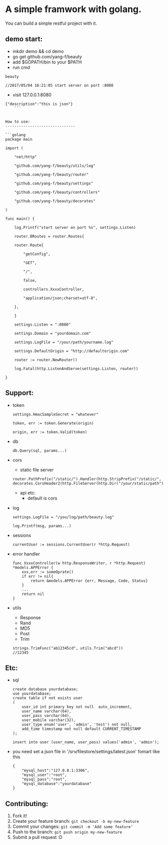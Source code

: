 A simple framwork with golang.
==============================

You can build a simple restful project with it.

demo start:
------------------------------

* mkdir demo && cd demo
* go get github.com/yang-f/beauty
* add $GOPATH/bin to your $PATH
* run cmd
```shell
beauty
```
```golang
//2017/05/04 16:21:05 start server on port :8080
```
* visit 127.0.0.1:8080
```golang
{"description":"this is json"}
    ```


How to use:
-------------------------------

```golang
package main

import (

    "net/http"

    "github.com/yang-f/beauty/utils/log"

    "github.com/yang-f/beauty/router"

    "github.com/yang-f/beauty/settings"

    "github.com/yang-f/beauty/controllers"

    "github.com/yang-f/beauty/decorates"

)

func main() {

    log.Printf("start server on port %s", settings.Listen)

    router.BRoutes = router.Routes{

	router.Route{

	    "getConfig",

	    "GET",

	    "/",

	    false,

	    controllers.XxxxController,

	    "application/json;charset=utf-8",

	},

    }

    settings.Listen = ":8080"

    settings.Domain = "yourdomain.com"

    settings.LogFile = "/your/path/yourname.log"

    settings.DefaultOrigin = "http://defaultorigin.com"

    router := router.NewRouter()

    log.Fatal(http.ListenAndServe(settings.Listen, router))

}
```

Support:
--------------------------

* token 
    ```golang
    settings.HmacSampleSecret = "whatever"

    token, err := token.Generate(origin)
    
    origin, err := token.Valid(token)
    ```
* db
    ```golang
    db.Query(sql, params...)
    ```
* cors
    * static file server
    ```golang
    router.PathPrefix("/static/").Handler(http.StripPrefix("/static/", decorates.CorsHeader2(http.FileServer(http.Dir("/your/static/path")))))
    ```
    * api etc: 
        * default is cors

* log
    ```golang
    settings.LogFile = "/you/log/path/beauty.log"

    log.Printf(msg, params...)
    ```
* sessions
    ```golang
    currentUser := sessions.CurrentUser(r *http.Request)
    ```
* error handler
    ```golang
    func XxxxController(w http.ResponseWriter, r *http.Request) *models.APPError {
        xxx,err := someOprate()
        if err != nil{
            return &models.APPError {err, Message, Code, Status}
        }
        ...
        return nil
    }
    ```

* utils
    * Response
    * Rand
    * MD5
    * Post
    * Trim
    ```golang
    strings.TrimFunc("ab12345cd", utils.Trim("abcd"))
    //12345
    ```

Etc:
-------------------------------------------------------
    
* sql
    ```golang
    create database yourdatabase;
    use yourdatabase;
    create table if not exists user
    (
        user_id int primary key not null  auto_increment,
        user_name varchar(64),
        user_pass varchar(64),
        user_mobile varchar(32),
        user_type enum('user', 'admin', 'test') not null,
        add_time timestamp not null default CURRENT_TIMESTAMP
    );

    insert into user (user_name, user_pass) values('admin', 'admin');
    ``` 
* you need set a json file in '/srv/filestore/settings/latest.json' fomart like this
    ```golang
    {
        "mysql_host":"127.0.0.1:3306",
        "mysql_user":"root",
        "mysql_pass":"root",
        "mysql_database":"yourdatabase"
    }
    ```


Contributing:
---------------------------------

1. Fork it!
2. Create your feature branch: `git checkout -b my-new-feature`
3. Commit your changes: `git commit -m 'Add some feature'`
4. Push to the branch: `git push origin my-new-feature`
5. Submit a pull request :D
